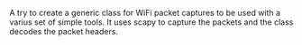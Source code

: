A try to create a generic class for WiFi packet captures to be used with a varius set of simple tools.
It uses scapy to capture the packets and the class decodes the packet headers.

